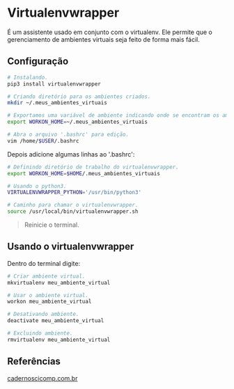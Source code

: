 # Virtualenvwrapper
  
É um assistente usado em conjunto com o virtualenv. Ele permite que o gerenciamento de ambientes virtuais seja feito de forma mais fácil.  

## Configuração
  
```sh
# Instalando.
pip3 install virtualenvwrapper

# Criando diretório para os ambientes criados.
mkdir ~/.meus_ambientes_virtuais

# Exportamos uma variável de ambiente indicando onde se encontram os ambientes virtuais.
export WORKON_HOME=~/.meus_ambientes_virtuais

# Abra o arquivo '.bashrc' para edição.
vim /home/$USER/.bashrc
```  

Depois adicione algumas linhas ao '.bashrc':  

```sh
# Definindo diretório de trabalho do virtualenvwrapper.
export WORKON_HOME=$HOME/.meus_ambientes_virtuais

# Usando o python3.
VIRTUALENVWRAPPER_PYTHON='/usr/bin/python3'

# Caminho para chamar o virtualenvwrapper.
source /usr/local/bin/virtualenvwrapper.sh
```  

> Reinicie o terminal.  

## Usando o virtualenvwrapper
  
Dentro do terminal digite:  

```sh
# Criar ambiente virtual.
mkvirtualenv meu_ambiente_virtual

# Usar o ambiente virtual.
workon meu_ambiente_virtual

# Desativando ambiente.
deactivate meu_ambiente_virtual

# Excluindo ambiente.
rmvirtualenv meu_ambiente_virtual
```  

## Referências
  
[cadernoscicomp.com.br](https://cadernoscicomp.com.br/ubuntu-virtualenvwrapper-com-python-3/)  